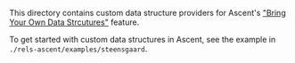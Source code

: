 This directory contains custom data structure providers for Ascent's ["Bring Your Own Data Strcutures"](https://dl.acm.org/doi/10.1145/3622840) feature.

To get started with custom data structures in Ascent, see the example in `./rels-ascent/examples/steensgaard`.